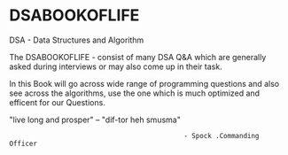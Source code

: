 # DSABOOKOFLIFE
DSA - Data Structures and Algorithm 

The DSABOOKOFLIFE - consist of many DSA Q&A which are generally asked during interviews or may also come up in their task.

In this Book will go across wide range of programming questions and also see across the algorithms, use the one which is much optimized and efficent for our Questions. 

"live long and prosper" – "dif-tor heh smusma" 

                                                - Spock .Commanding Officer 
